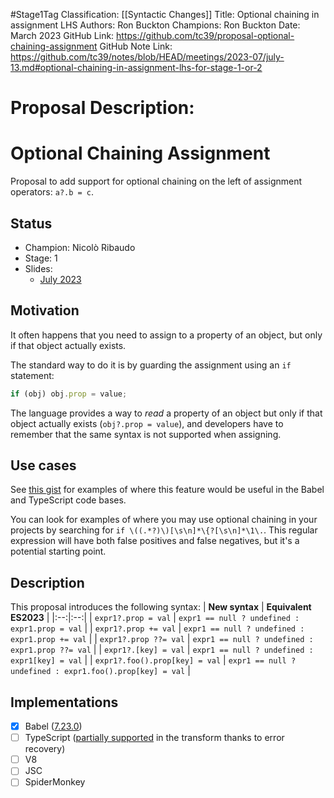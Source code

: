 #Stage1Tag
Classification: [[Syntactic Changes]]
Title: Optional chaining in assignment LHS
Authors: Ron Buckton
Champions: Ron Buckton
Date: March 2023
GitHub Link: https://github.com/tc39/proposal-optional-chaining-assignment
GitHub Note Link: https://github.com/tc39/notes/blob/HEAD/meetings/2023-07/july-13.md#optional-chaining-in-assignment-lhs-for-stage-1-or-2

# Proposal Description:
# Optional Chaining Assignment

Proposal to add support for optional chaining on the left of assignment operators: `a?.b = c`.

## Status

- Champion: Nicolò Ribaudo
- Stage: 1
- Slides:
  - [July 2023](https://docs.google.com/presentation/d/1KL9MRyxprgXDEsxT8Ddrdro074L3fQm88zXHsWL-Dwk)

## Motivation

It often happens that you need to assign to a property of an object, but only if that object actually exists.

The standard way to do it is by guarding the assignment using an `if` statement:
```js
if (obj) obj.prop = value;
```

The language provides a way to _read_ a property of an object but only if that object actually exists (`obj?.prop = value`), and developers have to remember that the same syntax is not supported when assigning.

## Use cases

See [this gist](https://gist.github.com/nicolo-ribaudo/d264e424b618e7deaeca1d6e4f16a7c0) for examples of where this feature would be useful in the Babel and TypeScript code bases.

You can look for examples of where you may use optional chaining in your projects by searching for `if \((.*?)\)[\s\n]*\{?[\s\n]*\1\.`. This regular expression will have both false positives and false negatives, but it's a potential starting point.

## Description

This proposal introduces the following syntax:
| **New syntax** | **Equivalent ES2023** |
|:--:|:--:|
| `expr1?.prop = val`   | `expr1 == null ? undefined : expr1.prop = val`   |
| `expr1?.prop += val`  | `expr1 == null ? undefined : expr1.prop += val`  |
| `expr1?.prop ??= val` | `expr1 == null ? undefined : expr1.prop ??= val` |
| `expr1?.[key] = val`  | `expr1 == null ? undefined : expr1[key] = val`   |
| `expr1?.foo().prop[key] = val`  | `expr1 == null ? undefined : expr1.foo().prop[key] = val`   |

## Implementations

- [X] Babel ([7.23.0](https://babeljs.io/blog/2023/09/25/7.23.0#optional-chaining-assignment-15751))
- [ ] TypeScript ([partially supported](https://www.typescriptlang.org/play?#code/DYUwLgBAhgXBB2BXYwIB8IG8IA85IFsAjEAJwgF8BuAKBqgH4A6HCAXggEZbGWIBqDgGZaQA) in the transform thanks to error recovery)
- [ ] V8
- [ ] JSC
- [ ] SpiderMonkey
